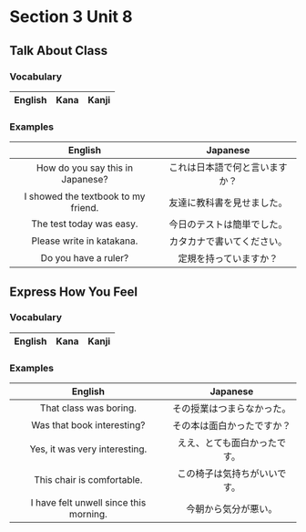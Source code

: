 # Section 3 Unit 8
## Talk About Class
### Vocabulary
| English | Kana | Kanji |
|:-------:|:----:|:-----:|

### Examples
| English | Japanese |
|:-------:|:--------:|
| How do you say this in Japanese? | これは日本語で何と言いますか？ |
| I showed the textbook to my friend. | 友達に教科書を見せました。 |
| The test today was easy. | 今日のテストは簡単でした。 |
| Please write in katakana. | カタカナで書いてください。 |
| Do you have a ruler? | 定規を持っていますか？ |

## Express How You Feel
### Vocabulary
| English | Kana | Kanji |
|:-------:|:----:|:-----:|

### Examples
| English | Japanese |
|:-------:|:--------:|
| That class was boring. | その授業はつまらなかった。 |
| Was that book interesting? | その本は面白かったですか？ |
| Yes, it was very interesting. | ええ、とても面白かったです。 |
| This chair is comfortable. | この椅子は気持ちがいいです。 |
| I have felt unwell since this morning. | 今朝から気分が悪い。 |
